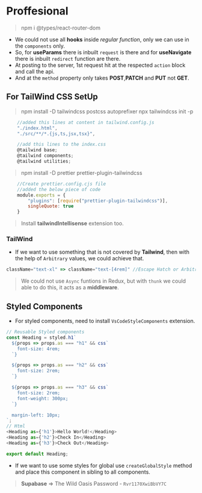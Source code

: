 # Proffesional

> npm i @types/react-router-dom

* We could not use all **hooks** inside *regular function*, only we can use in the `components` only.
* So, for **useParams** there is inbuilt `request` is there and for **useNavigate** there is inbuilt `redirect` function are there.
* At posting to the server, 1st request hit at the respected `action` block and call the api.
* And at the `method` property only takes **POST**,**PATCH** and **PUT** not **GET**.

## For TailWind CSS SetUp
> npm install -D tailwindcss postcss autoprefixer
> npx tailwindcss init -p

```javascript
    //added this lines at content in tailwind.config.js
    "./index.html",
    "./src/**/*.{js,ts,jsx,tsx}",

    //add this lines to the index.css
    @tailwind base;
    @tailwind components;
    @tailwind utilities;
```

> npm install -D prettier prettier-plugin-tailwindcss
```javascript
    //Create prettier.config.cjs file
    //added the below piece of code
    module.exports = {
        "plugins": [require("prettier-plugin-tailwindcss")],
        singleQuote: true
    }
```

> Install **tailwindIntellisense** extension too.

### TailWind
* If we want to use something that is not covered by **Tailwind**, then with the help of `Arbitrary` values, we could achieve that.
```javascript
className="text-xl" => className="text-[4rem]" //Escape Hatch or Arbitrary values
```

> We could not use `Async` funtions in Redux, but with `thunk` we could able to do this, it acts as a **middleware**.

## Styled Components

* For styled components, need to install `VsCodeStyleComponents` extension.

```javascript
// Reusable Styled components
const Heading = styled.h1`
  ${props => props.as === "h1" && css`
    font-size: 4rem;
  `}

  ${props => props.as === "h2" && css`
    font-size: 2rem;
  `}

  ${props => props.as === "h3" && css`
    font-size: 2rem;
    font-weight: 300px;
  `}

  margin-left: 10px;
`;
// Html
<Heading as={'h1'}>Hello World!</Heading>
<Heading as={'h2'}>Check In</Heading>
<Heading as={'h3'}>Check Out</Heading>

export default Heading;
```

* If we want to use some styles for global use `createGlobalStyle` method and place this component in sibling to all components.

> **Supabase** => The Wild Oasis Password - `Rvr1170XwiBbVY7C`